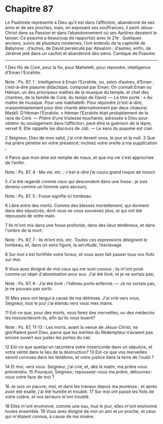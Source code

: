 # Chapitre 87

Le Psalmiste représente à Dieu qu’il est dans l’affliction, abandonné de ses amis et de ses proches, mais, en exposant ses souffrances, il peint Jésus-Christ dans sa Passion et dans l’abandonnement où ses Apôtres devaient le laisser.
Ce psaume a beaucoup de rapport(s) avec le 21e .
Quelques anciens, suivis de plusieurs modernes, l’ont entendu de la captivité de Babylone ; d’autres, de David persécuté par Absalom ; d’autres, enfin, de Jérémie jeté dans un cachot et abandonné des siens.
Cantique de Psaume.

***

1 Des fils de Coré, pour la fin, pour Maheleth, pour répondre, intelligence d'Eman l'Ezrahite.

<span class="bible-note">Note : </span> Ps. 87, 1 : Intelligence à Eman l’Ezrahite, ou, selon d’autres, d’Eman ; c’est-à-dire psaume didactique, composé par Eman. On connaît Eman ou Héman, un des principaux maîtres de la musique du temple, et chef des chantres, de la famille de Coré, du temps de David. ― Le titre porte : « Au maître de musique. Pour une makhaleth. Pour répondre (c’est-à-dire, vraisemblablement pour être chanté alternativement par deux chœurs). Maskîl. D’Héman l’Ezrahite. » Héman l’Ezrahite était probablement de la race de Coré. ― Prière d’une tristesse touchante, adressée à Dieu pour obtenir du soulagement dans l’affliction, peut-être la guérison de la lèpre, verset 9. Elle rappelle les discours de Job. ― Le sens du psaume est clair.


2 Seigneur, Dieu de mon salut, j'ai crié devant vous, le jour et la nuit. 3 Que ma prière pénètre en votre présence; inclinez votre oreille à ma supplication ;


4 Parce que mon âme est remplie de maux, et que ma vie s'est approchée de l'enfer.

<span class="bible-note">Note : </span> Ps. 87, 4 : Ma vie, etc. ; c’est-à-dire j’ai couru grand risque de mourir.

5 J'ai été regardé comme ceux qui descendent dans une fosse : je suis devenu comme un homme sans secours,

<span class="bible-note">Note : </span> Ps. 87, 5 : Fosse signifie ici tombeau.


6 Libre entre des morts. Comme des blessés mortellement, qui dorment dans des sépulcres, dont vous ne vous souvenez plus, et qui ont été repoussés de votre main.


7 Ils m'ont mis dans une fosse profonde, dans des lieux ténébreux, et dans l'ombre de la mort.

<span class="bible-note">Note : </span> Ps. 87, 7 : Ils m’ont mis, etc. Toutes ces expressions désignent le tombeau, et, dans un sens figuré, la servitude, l’esclavage.

8 Sur moi s'est fortifiée votre fureur, et vous avez fait passer tous vos flots sur moi.


9 Vous avez éloigné de moi ceux qui me sont connus ; ils m'ont posé comme un objet d'abomination pour eux. J'ai été livré, et je ne sortais pas;

<span class="bible-note">Note : </span> Ps. 87, 9 : J’ai été livré ; l’hébreu porte enfermé. ― Je ne sortais pas, je ne pouvais pas sortir.

10 Mes yeux ont langui à cause de ma détresse. J'ai crié vers vous, Seigneur, tout le jour j'ai étendu vers vous mes mains.


11 Est-ce que, pour des morts, vous ferez des merveilles, ou des médecins les ressusciteront-ils, afin qu'ils vous louent?

<span class="bible-note">Note : </span> Ps. 87, 11-13 : Les morts, avant la venue de Jésus-Christ, ne glorifiaient point Dieu, parce que les mérites du Rédempteur n’avaient pas encore ouvert aux justes les portes du ciel.


12 Est-ce que quelqu'un racontera votre miséricorde dans un sépulcre, et votre vérité dans le lieu de la destruction? 13 Est-ce que vos merveilles seront connues dans les ténèbres, et votre justice dans la terre de l'oubli ?


14 Et moi, vers vous. Seigneur, j'ai crié, et, dès le matin, ma prière vous préviendra. 15 Pourquoi, Seigneur, repoussez-vous ma prière, détournez-vous votre face de moi ?


16 Je suis un pauvre, moi, et dans les travaux depuis ma jeunesse ; et après avoir été exalté, j'ai été humilié et troublé. 17 Sur moi ont passé les flots de votre colère, et vos terreurs m'ont troublé.


18 Elles m'ont environné, comme une eau, tout le jour, elles m'ont environné toutes ensemble. 19 Vous avez éloigné de moi un ami et un proche, et ceux qui m'étaient connus, à cause de ma misère.

